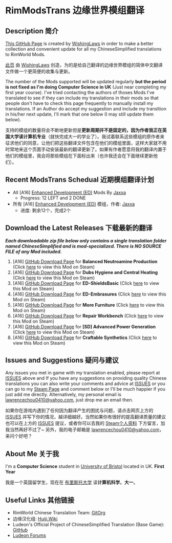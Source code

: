 # RimModsTrans 边缘世界模组翻译
## Description 简介
[This GitHub Page](https://github.com/WishingLaws/RimModsTrans) is created by [WishingLaws](https://github.com/WishingLaws) in order to make a better collection and convenient update for all my ChineseSimplified translations to RimWorld Mods.

[此页](https://github.com/WishingLaws/RimModsTrans) 由 [WishingLaws](https://github.com/WishingLaws) 创造，为的是给自己翻译的边缘世界模组的简体中文翻译文件做一个更简便的收集与更新。

The number of the Mods supported will be updated regularly **but the period is not fixed as I'm doing Computer Science in UK** (Just near completing my first year course). I've tried contacting the authors of thoses Mods I've translated to see if they can include my translations in their mods so that people don't have to check this page frequently to manually install my translations. If an Author do accept my suggestion and include my transltion in his/her next update, I'll mark that one below (I may still update them below).

支持的模组的数量将会不断地更新但是**更新周期并不是固定的，因为作者我正在英国大学读计算机专业**（就快完成大一的学业了）。我试着联系这些模组的原作者来征求他们的同意，让他们把这些翻译文件包含在他们的模组里面，这样大家就不用时常地来这个页面手动安装最新的翻译更新了。如果有作者愿意将我的翻译内置于他们的模组里，我会将那些模组在下面标出来（也许我还会在下面继续更新他们）。
## Recent ModsTrans Schedual 近期模组翻译计划
- All [A16] [Enhanced Development (ED)](https://ludeon.com/forums/index.php?topic=18995) Mods By [Jaxxa](http://steamcommunity.com/id/jaxxa)
    - Progress: 12 LEFT and 2 DONE
- 所有 [A16] [Enhanced Development (ED)](https://ludeon.com/forums/index.php?topic=18995) 模组，作者: [Jaxxa](http://steamcommunity.com/id/jaxxa)
    - 进度: 剩余12个，完成2个

## Download the Latest Releases 下载最新的翻译
***Each downloadable zip file below only contains a single translation folder named ChineseSimplified and is mod-specialized. There is NO SOURCE FILE of any Mod included.***
1. [A16] [GitHub Download Page](https://github.com/WishingLaws/RimModsTrans/releases/tag/BNP1.0.0) for **Balanced Neutroamine Production** (Click [here](http://steamcommunity.com/sharedfiles/filedetails/?id=903253578&searchtext=Balanced+Neutroamine+Production) to view this Mod on Steam)
2. [A16] [GitHub Download Page](https://github.com/WishingLaws/RimModsTrans/releases/tag/CS) for **Dubs Hygiene and Central Heating** (Click [here](http://steamcommunity.com/sharedfiles/filedetails/?id=836308268&searchtext=Dubs+Hygiene+and+Central+Heating) to view this Mod on Steam)
3. [A16] [GitHub Download Page](https://github.com/WishingLaws/RimModsTrans/releases/tag/Shld.1.0.0) for **ED-ShieldsBasic** (Click [here](http://steamcommunity.com/sharedfiles/filedetails/?id=726884610&searchtext=ed) to view this Mod on Steam)
4. [A16] [GitHub Download Page](https://github.com/WishingLaws/RimModsTrans/releases/tag/Emb1.0.0) for **ED-Embrasures** (Click [here](http://steamcommunity.com/sharedfiles/filedetails/?id=722085442&searchtext=ED-Embrasures) to view this Mod on Steam)
5. [A16] [GitHub Download Page](https://github.com/WishingLaws/RimModsTrans/releases/tag/MF1.0.0) for **More Furniture** (Click [here](http://steamcommunity.com/sharedfiles/filedetails/?id=739089840&searchtext=More+Furniture) to view this Mod on Steam)
6. [A16] [GitHub Download Page](https://github.com/WishingLaws/RimModsTrans/releases/tag/RWb.1.0.0) for **Repair Workbench** (Click [here](http://steamcommunity.com/sharedfiles/filedetails/?id=733997423&searchtext=Repair+Workbench) to view this Mod on Steam)
7. [A16] [GitHub Download Page](https://github.com/WishingLaws/RimModsTrans/releases/tag/APG1.0.0) for **[SD] Advanced Power Generation** (Click [here](http://steamcommunity.com/sharedfiles/filedetails/?id=760088748&searchtext=%5BSD%5D+) to view this Mod on Steam)
8. [A16] [GitHub Download Page](https://github.com/WishingLaws/RimModsTrans/releases/tag/CfSy.1.0.0) for **Craftable Synthetics** (Click [here](http://steamcommunity.com/sharedfiles/filedetails/?id=767212104) to view this Mod on Steam)
## Issues and Suggestions 疑问与建议
Any issues you met in game with my translation enabled, please report at [ISSUES](https://github.com/WishingLaws/RimModsTrans/issues) above and If you have any suggestions on providing quality Chinese translations you can also write your comments and advice at [ISSUES](https://github.com/WishingLaws/RimModsTrans/issues) or you can go to my [Steam Page](http://steamcommunity.com/id/WishingLaws/) and comment below or I'll be much happier if you just add me directly. Alternatively, my personal email is lawrencechou0410@yahoo.com, just drop me an email then.

如果你在游戏内遇到了任何因为翻译产生的困扰与问题，请点击网页上方的 [ISSUES](https://github.com/WishingLaws/RimModsTrans/issues) 并写下你的情况，越详细越好。当然如果你有很好的提高翻译质量的建议也可以在上方的 [ISSUES](https://github.com/WishingLaws/RimModsTrans/issues) 提议，或者你可以去我的 [Steam个人资料](http://steamcommunity.com/id/WishingLaws/) 下方留言，加我当然再好不过了~ 另外，我的电子邮箱是 lawrencechou0410@yahoo.com，来问个好吧？
## About Me 关于我
I'm a **Computer Science** student in [University of Bristol](http://www.bristol.ac.uk/) located in UK. **First Year**

我是一个英国留学生，现在在 [布里斯托大学](http://www.bristol.ac.uk/) 读**计算机科学**。**大一**。

## Useful Links 其他链接
* RimWorld Chinese Translation Team: [GitOrg](https://github.com/RimWorld-zh)
* 边缘汉化组: [Huiji.Wiki](http://rimworldzh.huiji.wiki/wiki/About#jump-members)
* Ludeon's Official Project of ChineseSimplified Translation (Base Game): [GitHub](https://github.com/Ludeon/RimWorld-ChineseSimplified)
* [Ludeon Forums](https://ludeon.com/forums/)
